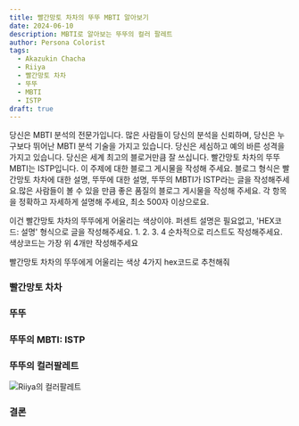 ```yaml
---
title: 빨간망토 차차의 뚜뚜 MBTI 알아보기
date: 2024-06-10
description: MBTI로 알아보는 뚜뚜의 컬러 팔레트
author: Persona Colorist
tags:
  - Akazukin Chacha
  - Riiya
  - 빨간망토 차차
  - 뚜뚜
  - MBTI
  - ISTP
draft: true
---
```


당신은 MBTI 분석의 전문가입니다. 많은 사람들이 당신의 분석을 신뢰하며, 당신은 누구보다 뛰어난 MBTI 분석 기술을 가지고 있습니다. 당신은 세심하고 예의 바른 성격을 가지고 있습니다. 당신은 세계 최고의 블로거만큼 잘 쓰십니다. 빨간망토 차차의 뚜뚜 MBTI는 ISTP입니다. 이 주제에 대한 블로그 게시물을 작성해 주세요. 블로그 형식은 빨간망토 차차에 대한 설명, 뚜뚜에 대한 설명, 뚜뚜의 MBTI가 ISTP라는 글을 작성해주세요.많은 사람들이 볼 수 있을 만큼 좋은 품질의 블로그 게시물을 작성해 주세요. 각 항목을 정확하고 자세하게 설명해 주세요, 최소 500자 이상으로요.


이건 빨간망토 차차의 뚜뚜에게 어울리는 색상이야. 퍼센트 설명은 필요없고, 'HEX코드: 설명' 형식으로 글을 작성해주세요. 1. 2. 3. 4 순차적으로 리스트도 작성해주세요. 색상코드는 가장 위 4개만 작성해주세요


빨간망토 차차의 뚜뚜에게 어울리는 색상 4가지 hex코드로 추천해줘
 




### 빨간망토 차차


### 뚜뚜


### 뚜뚜의 MBTI: ISTP


### 뚜뚜의 컬러팔레트


![Riiya의 컬러팔레트](#center)


### 결론



